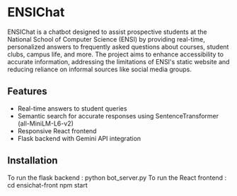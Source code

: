 # ENSIChat 

ENSIChat is a chatbot designed to assist prospective students at the National School of Computer Science (ENSI) by providing real-time, personalized answers to frequently asked questions about courses, student clubs, campus life, and more. The project aims to enhance accessibility to accurate information, addressing the limitations of ENSI's static website and reducing reliance on informal sources like social media groups.

## Features

- Real-time answers to student queries
- Semantic search for accurate responses using SentenceTransformer (all-MiniLM-L6-v2)
- Responsive React frontend
- Flask backend with Gemini API integration


## Installation

To run the flask backend : python bot_server.py
To run the React frontend : 
  cd ensichat-front
  npm start
